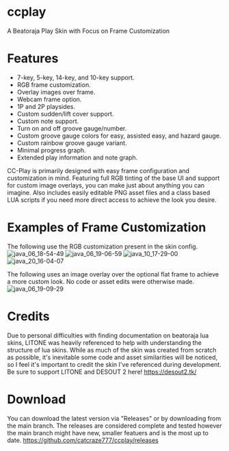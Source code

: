 # ccplay
A Beatoraja Play Skin with Focus on Frame Customization

# Features
* 7-key, 5-key, 14-key, and 10-key support.
* RGB frame customization.
* Overlay images over frame.
* Webcam frame option.
* 1P and 2P playsides.
* Custom sudden/lift cover support.
* Custom note support.
* Turn on and off groove gauge/number.
* Custom groove gauge colors for easy, assisted easy, and hazard gauge.
* Custom rainbow groove gauge variant.
* Minimal progress graph.
* Extended play information and note graph.

CC-Play is primarily designed with easy frame configuration and customization in mind. Featuring full RGB tinting of the base UI and support for custom image overlays, you can make just about anything you can imagine. Also includes easily editable PNG asset files and a class based LUA scripts if you need more direct access to achieve the look you desire.

# Examples of Frame Customization
The following use the RGB customization present in the skin config.
![java_06_18-54-49](https://github.com/catcraze777/ccplay/assets/52767118/2062704e-413f-47bc-8a30-75d7fe3cb717)
![java_06_19-06-59](https://github.com/catcraze777/ccplay/assets/52767118/552cb206-a33a-4d1b-9a20-862cc29c0c53)
![java_10_17-29-00](https://github.com/catcraze777/ccplay/assets/52767118/ca4860d1-e5a9-431a-a2db-316f29996b45)
![java_20_16-04-07](https://github.com/catcraze777/ccplay/assets/52767118/f9dfeccb-4c8f-4656-8634-1b124fc5a287)

The following uses an image overlay over the optional flat frame to achieve a more custom look. No code or asset edits were otherwise made.
![java_06_19-09-29](https://github.com/catcraze777/ccplay/assets/52767118/9a81e72c-f87f-49d7-828c-3f27580bdff0)

# Credits
Due to personal difficulties with finding documentation on beatoraja lua skins, LITONE was heavily referenced to help with understanding the structure of lua skins. While as much of the skin was created from scratch as possible, it's inevitable some code and asset similarities will be noticed, so I feel it's important to credit the skin I've referenced during development. Be sure to support LITONE and DESOUT 2 here! https://desout2.tk/

# Download
You can download the latest version via "Releases" or by downloading from the main branch.
The releases are considered complete and tested however the main branch might have new, smaller featuers and is the most up to date.
https://github.com/catcraze777/ccplay/releases
